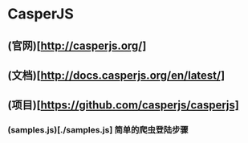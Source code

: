 # CasperJS

## (官网)[http://casperjs.org/]

## (文档)[http://docs.casperjs.org/en/latest/]

## (项目)[https://github.com/casperjs/casperjs]

### (samples.js)[./samples.js] 简单的爬虫登陆步骤